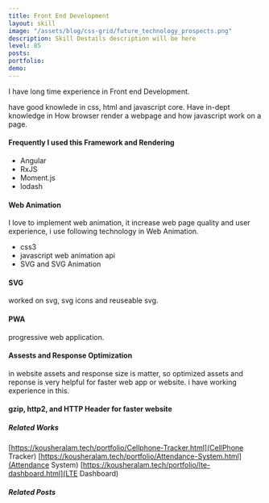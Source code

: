 ```yaml
---
title: Front End Development
layout: skill
image: "/assets/blog/css-grid/future_technology_prospects.png"
description: Skill Destails description will be here
level: 85
posts: 
portfolio: 
demo: 
---
```


I have long time experience in Front end Development. 

have good knowlede in css, html and javascript core. Have in-dept knowledge in How browser render a webpage and how javascript work on a page. 

#### Frequently I used this Framework and Rendering 
- Angular
- RxJS
- Moment.js
- lodash


#### Web Animation
I love to implement web animation, it increase web page quality and user experience, i use following technology in Web Animation. 
- css3 
- javascript web animation api
- SVG and SVG Animation


#### SVG
worked on svg, svg icons and reuseable svg. 


#### PWA 
progressive web application. 

#### Assests and Response Optimization 
in website assets and response size is matter, so optimized assets and reponse is very helpful for faster web app or website. i have working experience in this. 

#### gzip, http2, and HTTP Header for faster website


##### Related Works
[https://kousheralam.tech/portfolio/Cellphone-Tracker.html](CellPhone Tracker)
[https://kousheralam.tech/portfolio/Attendance-System.html](Attendance System)
[https://kousheralam.tech/portfolio/lte-dashboard.html](LTE Dashboard)

##### Related Posts